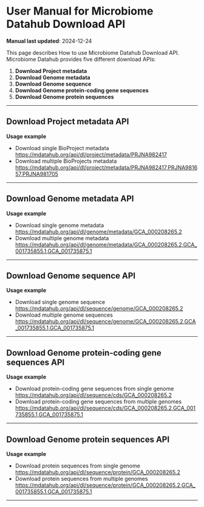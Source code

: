 # User Manual for Microbiome Datahub Download API

**Manual last updated**: 2024-12-24

This page describes How to use Microbiome Datahub Download API. Microbiome Datahub provides five different download APIs:

1. **Download Project metadata**
2. **Download Genome metadata**
3. **Download Genome sequence**
4. **Download Genome protein-coding gene sequences**
5. **Download Genome protein sequences**

---

## Download Project metadata API

**Usage example**
- Download single BioProject metadata
https://mdatahub.org/api/dl/project/metadata/PRJNA982417
- Download multiple BioProjects metadata
https://mdatahub.org/api/dl/project/metadata/PRJNA982417,PRJNA981657,PRJNA981705

---

## Download Genome metadata API

**Usage example**
- Download single genome metadata
https://mdatahub.org/api/dl/genome/metadata/GCA_000208265.2
- Download multiple genome metadata
https://mdatahub.org/api/dl/genome/metadata/GCA_000208265.2,GCA_001735855.1,GCA_001735875.1

---

## Download Genome sequence API

**Usage example**
- Download single genome sequence
https://mdatahub.org/api/dl/sequence/genome/GCA_000208265.2
- Download multiple genome sequences
https://mdatahub.org/api/dl/sequence/genome/GCA_000208265.2,GCA_001735855.1,GCA_001735875.1

---

## Download Genome protein-coding gene sequences API

**Usage example**
- Download protein-coding gene sequences from single genome
https://mdatahub.org/api/dl/sequence/cds/GCA_000208265.2
- Download protein-coding gene sequences from multiple genomes
https://mdatahub.org/api/dl/sequence/cds/GCA_000208265.2,GCA_001735855.1,GCA_001735875.1

---

## Download Genome protein sequences API

**Usage example**
- Download protein sequences from single genome
https://mdatahub.org/api/dl/sequence/protein/GCA_000208265.2
- Download protein sequences from multiple genomes
https://mdatahub.org/api/dl/sequence/protein/GCA_000208265.2,GCA_001735855.1,GCA_001735875.1

---
